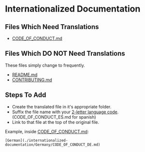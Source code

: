 # Internationalized Documentation

## Files Which Need Translations

- [CODE_OF_CONDUCT.md](../CODE_OF_CONDUCT.md)

## Files Which DO NOT Need Translations

These files simply change to frequently.

- [README.md](../README.md)
- [CONTRIBUTING.md](../CONTRIBUTING.md)

## Steps To Add

- Create the translated file in it's appropriate folder.
- Suffix the file name with your [2-letter language code](https://www.sitepoint.com/iso-2-letter-language-codes/). (CODE_OF_CONDUCT_ES.md for spanish)
- Link to that file at the top of the original file.

Example, inside [CODE_OF_CONDUCT.md](../CODE_OF_CONDUCT.md):

```
[German](./internationalized-documentation/Germany/CODE_OF_CONDUCT_DE.md)
```

